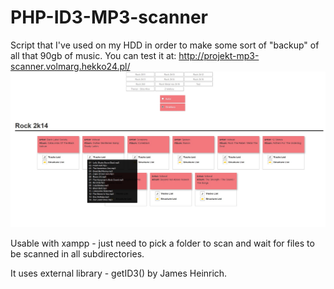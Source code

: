 # PHP-ID3-MP3-scanner
Script that I've used on my HDD in order to make some sort of "backup" of all that 90gb of music. 
You can test it at: http://projekt-mp3-scanner.volmarg.hekko24.pl/
![alt text](https://github.com/Volmarg/ID3-MP3-scanner/blob/master/8-1.jpg?raw=true)

Usable with xampp - just need to pick a folder to scan and wait for files to be scanned in all subdirectories.

It uses external library - getID3() by James Heinrich.
